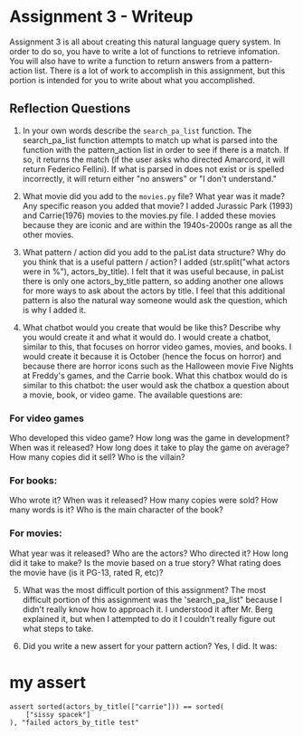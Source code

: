 # Assignment 3 - Writeup

Assignment 3 is all about creating this natural language query system.  In order to do so, you have to write a lot of functions to retrieve infomation.  You will also have to write a function to return answers from a pattern-action list.  There is a lot of work to accomplish in this assignment, but this portion is intended for you to write about what you accomplished.

## Reflection Questions
1. In your own words describe the `search_pa_list` function.
The search_pa_list function attempts to match up what is parsed into the function with the pattern_action list in order to see if there is a match. If so, it returns the match (if the user asks who directed Amarcord, it will return Federico Fellini). If what is parsed in does not exist or is spelled incorrectly, it will return either "no answers" or "I don't understand." 

2. What movie did you add to the `movies.py` file?  What year was it made? Any specific reason you added that movie?
I added Jurassic Park (1993) and Carrie(1976) movies to the movies.py file. I added these movies because they are iconic and are within the 1940s-2000s range as all the other movies. 

3. What pattern / action did you add to the paList data structure?  Why do you think that is a useful pattern / action?
 I added (str.split("what actors were in %"), actors_by_title). I felt that it was useful because, in paList there is only one actors_by_title pattern, so adding another one allows for more ways to ask about the actors by title. I feel that this additional pattern is also the natural way someone would ask the question, which is why I added it. 

4. What chatbot would you create that would be like this?  Describe why you would create it and what it would do.
I would create a chatbot, similar to this, that focuses on horror video games, movies, and books. I would create it because it is October (hence the focus on horror) and because there are horror icons such as the Halloween movie Five Nights at Freddy's games, and the Carrie book. What this chatbox would do is similar to this chatbot: the user would ask the chatbox a question about a movie, book, or video game. The available questions are:
### For video games 
 Who developed this video game?
 How long was the game in development?
 When was it released?
 How long does it take to play the game on average? 
 How many copies did it sell? 
 Who is the villain? 


### For books: 
 Who wrote it? 
 When was it released?
 How many copies were sold? 
 How many words is it? 
 Who is the main character of the book? 

### For movies: 
 What year was it released?
 Who are the actors?
 Who directed it? 
 How long did it take to make? 
 Is the movie based on a true story?
 What rating does the movie have (is it PG-13, rated R, etc)?

5. What was the most difficult portion of this assignment?
The most difficult portion of this assignment was the 'search_pa_list" because I didn't really know how to approach it. I understood it after Mr. Berg explained it, but when I attempted to do it I couldn't really figure out what steps to take. 

6. Did you write a new assert for your pattern action?
Yes, I did. It was: 
 # my assert 
    assert sorted(actors_by_title(["carrie"])) == sorted(
        ["sissy spacek"]
    ), "failed actors_by_title test"
    


